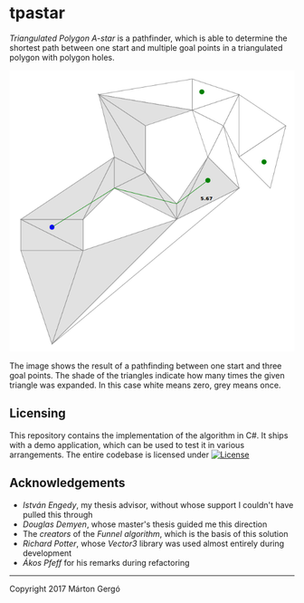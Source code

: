 # tpastar

_Triangulated Polygon A-star_ is a pathfinder, which is able to determine the shortest path between one start and multiple goal points in a triangulated polygon with polygon holes.

<p align="center"><img src="./Documentation/exploration-one-start-multiple-goals-cropped.png" alt="The result of an exploration between one start and multiple goals" /></p>  

The image shows the result of a pathfinding between one start and three goal points. The shade of the triangles indicate how many times the given triangle was expanded. In this case white means zero, grey means once.

## Licensing

This repository contains the implementation of the algorithm in C#. It ships with a demo application, which can be used to test it in various arrangements. The entire codebase is licensed under [![License](https://img.shields.io/badge/License-Apache%202.0-blue.svg)](https://opensource.org/licenses/Apache-2.0)

## Acknowledgements
- _István Engedy_, my thesis advisor, without whose support I couldn't have pulled this through
- _Douglas Demyen_, whose master's thesis guided me this direction
- The _creators_ of the _Funnel algorithm_, which is the basis of this solution
- _Richard Potter_, whose _Vector3_ library was used almost entirely during development
- _Ákos Pfeff_ for his remarks during refactoring

---
Copyright 2017 Márton Gergó
